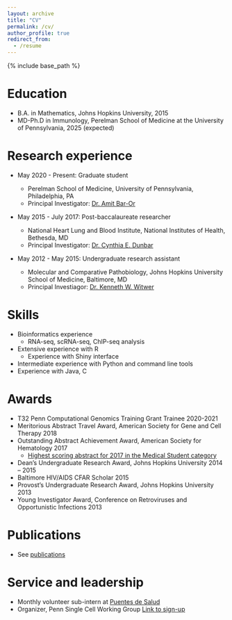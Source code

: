 ```yaml
---
layout: archive
title: "CV"
permalink: /cv/
author_profile: true
redirect_from:
  - /resume
---
```


{% include base_path %}

Education
======
* B.A. in Mathematics, Johns Hopkins University, 2015
* MD-Ph.D in Immunology, Perelman School of Medicine at the University of Pennsylvania, 2025 (expected)

Research experience
======
* May 2020 - Present: Graduate student
  * Perelman School of Medicine, University of Pennsylvania, Philadelphia, PA
  * Principal Investigator: [Dr. Amit Bar-Or](https://www.med.upenn.edu/apps/faculty/index.php/g275/p8937426)
  
* May 2015 - July 2017: Post-baccalaureate researcher
  * National Heart Lung and Blood Institute, National Institutes of Health, Bethesda, MD
  * Principal Investigator: [Dr. Cynthia E. Dunbar](https://irp.nih.gov/pi/cynthia-dunbar)

* May 2012 - May 2015: Undergraduate research assistant
  * Molecular and Comparative Pathobiology, Johns Hopkins University School of Medicine, Baltimore, MD
  * Principal Investiagor: [Dr. Kenneth W. Witwer](https://witwerlab.org)
  
Skills
======
* Bioinformatics experience
  * RNA-seq, scRNA-seq, ChIP-seq analysis
* Extensive experience with R
  * Experience with Shiny interface 
* Intermediate experience with Python and command line tools
* Experience with Java, C

Awards
======
* T32 Penn Computational Genomics Training Grant Trainee 2020-2021
* Meritorious Abstract Travel Award, American Society for Gene and Cell Therapy 2018
* Outstanding Abstract Achievement Award, American Society for Hematology 2017
  * [Highest scoring abstract for 2017 in the Medical Student category](https://www.hematology.org/awards/award-recipients/outstanding-abstract-achievement)
* Dean’s Undergraduate Research Award, Johns Hopkins University 2014 – 2015
* Baltimore HIV/AIDS CFAR Scholar 2015
* Provost’s Undergraduate Research Award, Johns Hopkins University 2013
* Young Investigator Award, Conference on Retroviruses and Opportunistic Infections 2013

Publications
======
* See [publications](/publications)
  
Service and leadership
======
* Monthly volunteer sub-intern at [Puentes de Salud](http://www.puentesdesalud.org/)
* Organizer, Penn Single Cell Working Group [Link to sign-up](https://forms.gle/1jiik1YiP5QwLWB16)
